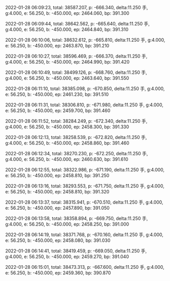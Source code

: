 2022-01-28 06:09:23, total: 38587.207, p: -666.340, delta:11.250 手, g:4.000, e: 56.250, b: -450.000, ep: 2464.060, bp: 391.300

2022-01-28 06:09:44, total: 38642.562, p: -665.640, delta:11.250 手, g:4.000, e: 56.250, b: -450.000, ep: 2464.840, bp: 391.310

2022-01-28 06:10:06, total: 38632.612, p: -665.810, delta:11.250 手, g:4.000, e: 56.250, b: -450.000, ep: 2463.870, bp: 391.210

2022-01-28 06:10:27, total: 38596.469, p: -666.370, delta:11.250 手, g:4.000, e: 56.250, b: -450.000, ep: 2464.990, bp: 391.420

2022-01-28 06:10:49, total: 38499.126, p: -668.760, delta:11.250 手, g:4.000, e: 56.250, b: -450.000, ep: 2463.640, bp: 391.550

2022-01-28 06:11:10, total: 38385.098, p: -670.850, delta:11.250 手, g:4.000, e: 56.250, b: -450.000, ep: 2461.230, bp: 391.510

2022-01-28 06:11:31, total: 38306.810, p: -671.980, delta:11.250 手, g:4.000, e: 56.250, b: -450.000, ep: 2459.700, bp: 391.460

2022-01-28 06:11:52, total: 38284.249, p: -672.340, delta:11.250 手, g:4.000, e: 56.250, b: -450.000, ep: 2458.300, bp: 391.330

2022-01-28 06:12:13, total: 38258.539, p: -672.820, delta:11.250 手, g:4.000, e: 56.250, b: -450.000, ep: 2458.860, bp: 391.460

2022-01-28 06:12:34, total: 38270.230, p: -672.250, delta:11.250 手, g:4.000, e: 56.250, b: -450.000, ep: 2460.630, bp: 391.610

2022-01-28 06:12:55, total: 38322.986, p: -671.190, delta:11.250 手, g:4.000, e: 56.250, b: -450.000, ep: 2458.810, bp: 391.250

2022-01-28 06:13:16, total: 38293.553, p: -671.750, delta:11.250 手, g:4.000, e: 56.250, b: -450.000, ep: 2458.810, bp: 391.320

2022-01-28 06:13:37, total: 38315.941, p: -670.510, delta:11.250 手, g:4.000, e: 56.250, b: -450.000, ep: 2457.890, bp: 391.050

2022-01-28 06:13:58, total: 38358.894, p: -669.750, delta:11.250 手, g:4.000, e: 56.250, b: -450.000, ep: 2458.250, bp: 391.000

2022-01-28 06:14:19, total: 38371.768, p: -670.160, delta:11.250 手, g:4.000, e: 56.250, b: -450.000, ep: 2458.080, bp: 391.030

2022-01-28 06:14:41, total: 38419.459, p: -669.050, delta:11.250 手, g:4.000, e: 56.250, b: -450.000, ep: 2459.270, bp: 391.040

2022-01-28 06:15:01, total: 38473.313, p: -667.600, delta:11.250 手, g:4.000, e: 56.250, b: -450.000, ep: 2459.360, bp: 390.870
